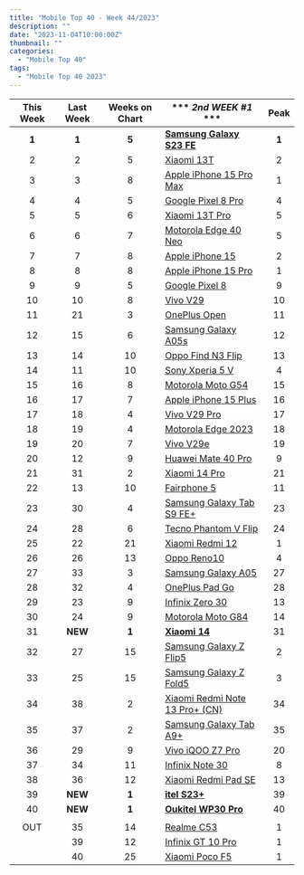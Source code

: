 ```yaml
---
title: "Mobile Top 40 - Week 44/2023"
description: ""
date: "2023-11-04T10:00:00Z"
thumbnail: ""
categories:
  - "Mobile Top 40"
tags:
  - "Mobile Top 40 2023"
---
```

<!--more-->
|**This Week**|**Last Week**|**Weeks on Chart**|*** *2nd WEEK #1* ***|**Peak**|
|:----:|:----:|:----:|----|:----:|
|**1**|**1**|**5**|**[Samsung Galaxy S23 FE](https://www.gsmarena.com/samsung_galaxy_s23_fe-12520.php)**|**1**|
|2|2|5|[Xiaomi 13T](https://www.gsmarena.com/xiaomi_13t-12389.php)|2|
|3|3|8|[Apple iPhone 15 Pro Max](https://www.gsmarena.com/apple_iphone_15_pro_max-12548.php)|1|
|4|4|5|[Google Pixel 8 Pro](https://www.gsmarena.com/google_pixel_8_pro-12545.php)|4|
|5|5|6|[Xiaomi 13T Pro](https://www.gsmarena.com/xiaomi_13t_pro-12388.php)|5|
|6|6|7|[Motorola Edge 40 Neo](https://www.gsmarena.com/motorola_edge_40_neo-12467.php)|5|
|7|7|8|[Apple iPhone 15](https://www.gsmarena.com/apple_iphone_15-12559.php)|2|
|8|8|8|[Apple iPhone 15 Pro](https://www.gsmarena.com/apple_iphone_15_pro-12557.php)|1|
|9|9|5|[Google Pixel 8](https://www.gsmarena.com/google_pixel_8-12546.php)|9|
|10|10|8|[Vivo V29](https://www.gsmarena.com/vivo_v29-12461.php)|10|
|11|21|3|[OnePlus Open](https://www.gsmarena.com/oneplus_open-12619.php)|11|
|12|15|6|[Samsung Galaxy A05s](https://www.gsmarena.com/samsung_galaxy_a05s-12584.php)|12|
|13|14|10|[Oppo Find N3 Flip](https://www.gsmarena.com/oppo_find_n3_flip-12531.php)|13|
|14|11|10|[Sony Xperia 5 V](https://www.gsmarena.com/sony_xperia_5_v-12534.php)|4|
|15|16|8|[Motorola Moto G54](https://www.gsmarena.com/motorola_moto_g54-12503.php)|15|
|16|17|7|[Apple iPhone 15 Plus](https://www.gsmarena.com/apple_iphone_15_plus-12558.php)|16|
|17|18|4|[Vivo V29 Pro](https://www.gsmarena.com/vivo_v29_pro-12608.php)|17|
|18|19|4|[Motorola Edge 2023](https://www.gsmarena.com/motorola_edge_(2023)-12620.php)|18|
|19|20|7|[Vivo V29e](https://www.gsmarena.com/vivo_v29e-12633.php)|19|
|20|12|9|[Huawei Mate 40 Pro](https://www.gsmarena.com/huawei_mate_60_pro-12530.php)|9|
|21|31|2|[Xiaomi 14 Pro](https://www.gsmarena.com/xiaomi_14_pro-12643.php)|21|
|22|13|10|[Fairphone 5](https://www.gsmarena.com/fairphone_5-12540.php)|11|
|23|30|4|[Samsung Galaxy Tab S9 FE+](https://www.gsmarena.com/samsung_galaxy_tab_s9_fe+-12609.php)|23|
|24|28|6|[Tecno Phantom V Flip](https://www.gsmarena.com/tecno_phantom_v_flip-12580.php)|24|
|25|22|21|[Xiaomi Redmi 12](https://www.gsmarena.com/xiaomi_redmi_12-12328.php)|1|
|26|26|13|[Oppo Reno10](https://www.gsmarena.com/oppo_reno10-12414.php)|4|
|27|33|3|[Samsung Galaxy A05](https://www.gsmarena.com/samsung_galaxy_a05-12583.php)|27|
|28|32|4|[OnePlus Pad Go](https://www.gsmarena.com/oneplus_pad_go-12614.php)|28|
|29|23|9|[Infinix Zero 30](https://www.gsmarena.com/infinix_zero_30-12518.php)|13|
|30|24|9|[Motorola Moto G84](https://www.gsmarena.com/motorola_moto_g84-12526.php)|14|
|31|**NEW**|**1**|**[Xiaomi 14](https://www.gsmarena.com/xiaomi_14-12626.php)**|31|
|32|27|15|[Samsung Galaxy Z Flip5](https://www.gsmarena.com/samsung_galaxy_z_flip5-12252.php)|2|
|33|25|15|[Samsung Galaxy Z Fold5](https://www.gsmarena.com/samsung_galaxy_z_fold5-12418.php)|3|
|34|38|2|[Xiaomi Redmi Note 13 Pro+ (CN)](https://www.gsmarena.com/xiaomi_redmi_note_13_pro+-12572.php)|34|
|35|37|2|[Samsung Galaxy Tab A9+](https://www.gsmarena.com/samsung_galaxy_tab_a9+-12617.php)|35|
|36|29|9|[Vivo iQOO Z7 Pro](https://www.gsmarena.com/vivo_iqoo_z7_pro-12484.php)|20|
|37|34|11|[Infinix Note 30](https://www.gsmarena.com/infinix_note_30-12288.php)|8|
|38|36|12|[Xiaomi Redmi Pad SE](https://www.gsmarena.com/xiaomi_redmi_pad_se-12466.php)|13|
|39|**NEW**|**1**|**[itel S23+](https://www.gsmarena.com/itel_s23+-12571.php)**|39|
|40|**NEW**|**1**|**[Oukitel WP30 Pro](https://www.gsmarena.com/oukitel_wp30_pro-12669.php)**|40|
||||||
|OUT|35|14|[Realme C53](https://www.gsmarena.com/realme_c53-12310.php)|1|
||39|12|[Infinix GT 10 Pro](https://www.gsmarena.com/infinix_gt_10_pro-12451.php)|1|
||40|25|[Xiaomi Poco F5](https://www.gsmarena.com/xiaomi_poco_f5-12258.php)|1|